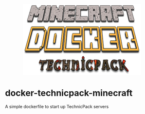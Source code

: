 <p align="center">
  <img width="389" height="235" src="https://raw.githubusercontent.com/Marascon/Dockerized-Minecraft/master/documentation/logo.png">
</p>

# docker-technicpack-minecraft
A simple dockerfile to start up TechnicPack servers
